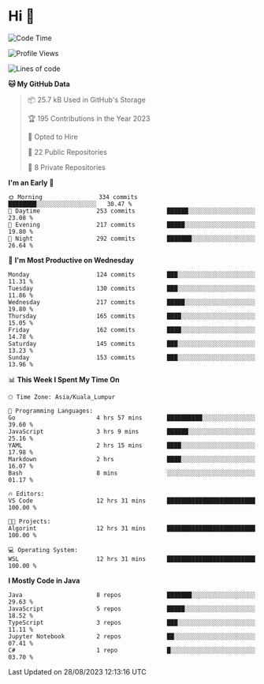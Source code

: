 <h1>Hi 👋</h1>

<!--START_SECTION:waka-->
![Code Time](http://img.shields.io/badge/Code%20Time-359%20hrs%2020%20mins-blue)

![Profile Views](http://img.shields.io/badge/Profile%20Views-0-blue)

![Lines of code](https://img.shields.io/badge/From%20Hello%20World%20I%27ve%20Written-1.1%20million%20lines%20of%20code-blue)

**🐱 My GitHub Data** 

> 📦 25.7 kB Used in GitHub's Storage 
 > 
> 🏆 195 Contributions in the Year 2023
 > 
> 💼 Opted to Hire
 > 
> 📜 22 Public Repositories 
 > 
> 🔑 8 Private Repositories 
 > 
**I'm an Early 🐤** 

```text
🌞 Morning                334 commits         ████████░░░░░░░░░░░░░░░░░   30.47 % 
🌆 Daytime                253 commits         ██████░░░░░░░░░░░░░░░░░░░   23.08 % 
🌃 Evening                217 commits         █████░░░░░░░░░░░░░░░░░░░░   19.80 % 
🌙 Night                  292 commits         ███████░░░░░░░░░░░░░░░░░░   26.64 % 
```
📅 **I'm Most Productive on Wednesday** 

```text
Monday                   124 commits         ███░░░░░░░░░░░░░░░░░░░░░░   11.31 % 
Tuesday                  130 commits         ███░░░░░░░░░░░░░░░░░░░░░░   11.86 % 
Wednesday                217 commits         █████░░░░░░░░░░░░░░░░░░░░   19.80 % 
Thursday                 165 commits         ████░░░░░░░░░░░░░░░░░░░░░   15.05 % 
Friday                   162 commits         ████░░░░░░░░░░░░░░░░░░░░░   14.78 % 
Saturday                 145 commits         ███░░░░░░░░░░░░░░░░░░░░░░   13.23 % 
Sunday                   153 commits         ███░░░░░░░░░░░░░░░░░░░░░░   13.96 % 
```


📊 **This Week I Spent My Time On** 

```text
🕑︎ Time Zone: Asia/Kuala_Lumpur

💬 Programming Languages: 
Go                       4 hrs 57 mins       ██████████░░░░░░░░░░░░░░░   39.60 % 
JavaScript               3 hrs 9 mins        ██████░░░░░░░░░░░░░░░░░░░   25.16 % 
YAML                     2 hrs 15 mins       ████░░░░░░░░░░░░░░░░░░░░░   17.98 % 
Markdown                 2 hrs               ████░░░░░░░░░░░░░░░░░░░░░   16.07 % 
Bash                     8 mins              ░░░░░░░░░░░░░░░░░░░░░░░░░   01.17 % 

🔥 Editors: 
VS Code                  12 hrs 31 mins      █████████████████████████   100.00 % 

🐱‍💻 Projects: 
Algorint                 12 hrs 31 mins      █████████████████████████   100.00 % 

💻 Operating System: 
WSL                      12 hrs 31 mins      █████████████████████████   100.00 % 
```

**I Mostly Code in Java** 

```text
Java                     8 repos             ███████░░░░░░░░░░░░░░░░░░   29.63 % 
JavaScript               5 repos             █████░░░░░░░░░░░░░░░░░░░░   18.52 % 
TypeScript               3 repos             ███░░░░░░░░░░░░░░░░░░░░░░   11.11 % 
Jupyter Notebook         2 repos             ██░░░░░░░░░░░░░░░░░░░░░░░   07.41 % 
C#                       1 repo              █░░░░░░░░░░░░░░░░░░░░░░░░   03.70 % 
```




 Last Updated on 28/08/2023 12:13:16 UTC
<!--END_SECTION:waka-->
